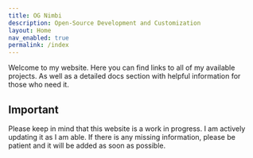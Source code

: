 ```yaml
---
title: OG Nimbi
description: Open-Source Development and Customization
layout: Home
nav_enabled: true
permalink: /index
---
```


Welcome to my website. Here you can find links to all of my available projects. As well as a detailed docs section with helpful information for those who need it.


## Important
Please keep in mind that this website is a work in progress. I am actively updating it as I am able. If there is any missing information, please be patient and it will be added as soon as possible.

